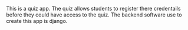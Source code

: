 This is a quiz app. The quiz allows students to register there credentails before they could have access to the quiz. The backend software use to create this app is django.
